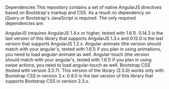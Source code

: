 Dependencies
This repository contains a set of native AngularJS directives based on Bootstrap's markup and CSS. As a result no dependency on jQuery or Bootstrap's JavaScript is required. The only required dependencies are:

AngularJS (requires AngularJS 1.4.x or higher, tested with 1.6.1). 0.14.3 is the last version of this library that supports AngularJS 1.3.x and 0.12.0 is the last version that supports AngularJS 1.2.x.
Angular-animate (the version should match with your angular's, tested with 1.6.1) if you plan in using animations, you need to load angular-animate as well.
Angular-touch (the version should match with your angular's, tested with 1.6.1) if you plan in using swipe actions, you need to load angular-touch as well.
Bootstrap CSS (tested with version 3.3.7). This version of the library (2.5.0) works only with Bootstrap CSS in version 3.x. 0.8.0 is the last version of this library that supports Bootstrap CSS in version 2.3.x.
